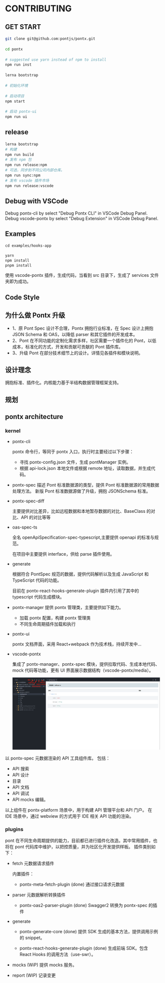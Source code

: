 # CONTRIBUTING

## GET START

```sh
git clone git@github.com:pontjs/pontx.git

cd pontx

# suggested use yarn instead of npm to install
npm run inst

lerna bootstrap

# 初始化环境

# 启动项目
npm start

# 启动 pontx-ui
npm run ui
```

## release

```sh
lerna bootstrap
# 构建
npm run build
# 发布 npm 包
npm run release:npm
# 可选，同步到不同公司内部仓库。
npm run sync:npm
# 发布 vscode 插件市场
npm run release:vscode
```

## Debug with VSCode

Debug pontx-cli by select "Debug Pontx CLI" in VSCode Debug Panel.
Debug vscode-pontx by select "Debug Extension" in VSCode Debug Panel.

## Examples

```shell
cd examples/hooks-app

yarn
npm install
pnpm install
```

使用 vscode-pontx 插件，生成代码，当看到 src 目录下，生成了 services 文件夹即为成功。
​

## Code Style

## 为什么做 Pontx 升级

- 1、原 Pont Spec 设计不合理，Pontx 拥抱行业标准，在 Spec 设计上拥抱 JSON Schema 和 OAS，以降低 parser 和其它插件的开发成本。
- 2、Pont 在不同功能的定制化需求多样，社区需要一个插件化的 Pont，以低成本，标准化的方式，开发和贡献可贡献的 Pont 插件库。
- 3、升级 Pont 在部分技术细节上的设计。详情见各插件和模块说明。

## 设计理念

拥抱标准、插件化。内核能力基于半结构数据管理框架支持。

## 规划

## pontx architecture

### kernel

- pontx-cli

  pontx 命令行，等同于 pontx 入口，执行时主要经过以下步骤：

  - 寻找 pontx-config.json 文件，生成 pontManager 实例。
  - 根据 api-lock.json 本地文件或根据 remote 地址，读取数据，并生成代码。

- pontx-spec
  描述 Pont 标准数据源的类型，提供 Pont 标准数据源的常用数据处理方法。
  新版 Pont 标准数据源做了升级，拥抱 JSONSchema 标准。

- pontx-spec-diff

  主要提供对比差异，比如远程数据和本地暂存数据的对比、BaseClass 的对比、API 的对比等等

- oas-spec-ts

  全名 openApiSpecification-spec-typescript,主要提供 openapi 的标准与规范。

  在项目中主要提供 interface，供给 parse 插件使用。

- generate

  根据符合 PontSpec 规范的数据，提供代码解析以及生成 JavaScript 和 TypeScript 代码的功能。

  目前在 pontx-react-hooks-generate-plugin 插件内引用了其中的 typescript 代码生成模块。

- pontx-manager
  提供 pontx 管理类，主要提供如下能力。

  - 加载 pontx 配置，构建 pontx 管理类
  - 不同生命周期插件加载和执行

- pontx-ui

  pontx 文档界面，采用 React+webpack 作为技术栈，持续开发中...

- vscode-pontx

  集成了 pontx-manager、pontx-spec 模块，提供拉取代码、生成本地代码、mock 代码等功能，更有 UI 界面展示数据结构（vscode-pontx/media）。

  ![image-20231001104251823](./docs/images/pontx-ui.png)

以 pontx-spec 元数据渲染的 API 工具组件库。 包括：

- API 搜索
- API 设计
- 目录
- API 文档
- API 调试
- API mocks 编辑。

以上组件在 pontx-platform 场景中，用于构建 API 管理平台和 API 门户。
在 IDE 场景中，通过 webview 的方式用于 IDE 相关 API 功能的渲染。

### plugins

pont 在不同生命周期提供的能力，目前都已进行插件化改造。其中常用插件，也将在 pont 代码库中维护，以把控质量，并为社区化开发提供样板。
插件类别如下：

- fetch 元数据请求插件

  内置插件：

  - pontx-meta-fetch-plugin (done) 通过接口请求元数据

- parser 元数据解析转换插件

  - pontx-oas2-parser-plugin (done) Swagger2 转换为 pontx-spec 的插件

- generate

  - pontx-generate-core (done)
    提供 SDK 生成的基本方法，提供调用示例的 snippet。

  - pontx-react-hooks-generate-plugin (done)
    生成前端 SDK。包含 React Hooks 的调用方法（use-swr）。

- mocks (WiP)
  提供 mocks 服务。

- report (WIP)
  记录变更
